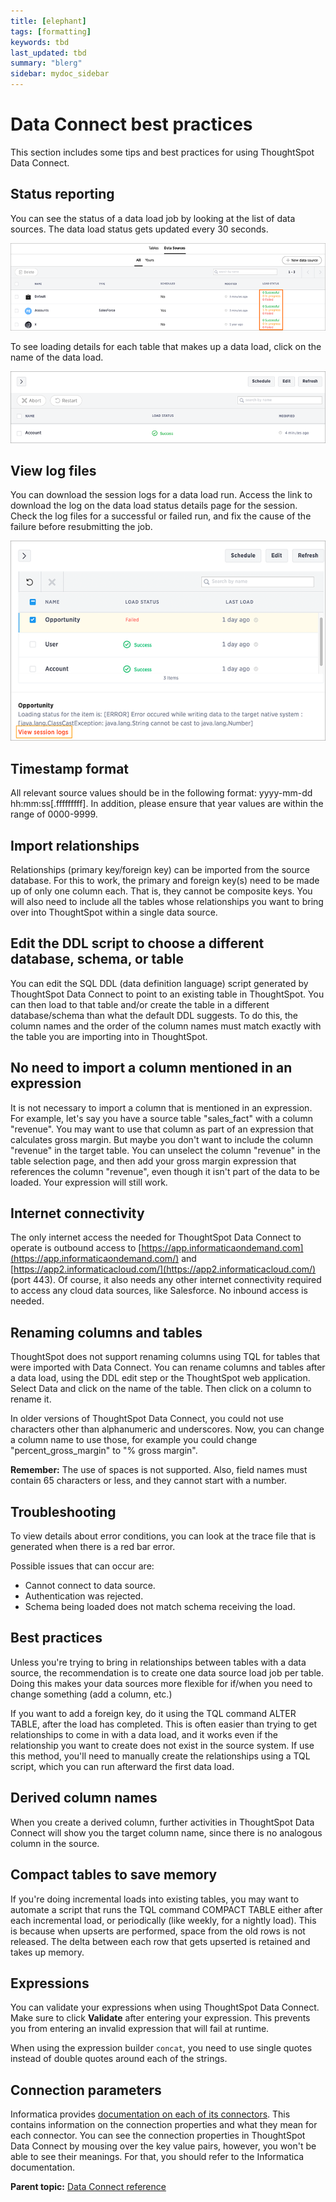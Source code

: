 ```yaml
---
title: [elephant]
tags: [formatting]
keywords: tbd
last_updated: tbd
summary: "blerg"
sidebar: mydoc_sidebar
---
```

# Data Connect best practices

This section includes some tips and best practices for using ThoughtSpot Data Connect.

## Status reporting

You can see the status of a data load job by looking at the list of data sources. The data load status gets updated every 30 seconds.

 ![](../../../images/data_connect_load_status.png "Data load status") 

To see loading details for each table that makes up a data load, click on the name of the data load.

 ![](../../../images/data_connect_load_table_status.png "Data load status details") 

## View log files

You can download the session logs for a data load run. Access the link to download the log on the data load status details page for the session. Check the log files for a successful or failed run, and fix the cause of the failure before resubmitting the job.

 ![](../../../images/data_connect_session_log.png "Download session log") 

## Timestamp format

All relevant source values should be in the following format: yyyy-mm-dd hh:mm:ss\[.fffffffff\]. In addition, please ensure that year values are within the range of 0000-9999.

## Import relationships

Relationships \(primary key/foreign key\) can be imported from the source database. For this to work, the primary and foreign key\(s\) need to be made up of only one column each. That is, they cannot be composite keys. You will also need to include all the tables whose relationships you want to bring over into ThoughtSpot within a single data source.

## Edit the DDL script to choose a different database, schema, or table

You can edit the SQL DDL \(data definition language\) script generated by ThoughtSpot Data Connect to point to an existing table in ThoughtSpot. You can then load to that table and/or create the table in a different database/schema than what the default DDL suggests. To do this, the column names and the order of the column names must match exactly with the table you are importing into in ThoughtSpot.

## No need to import a column mentioned in an expression

It is not necessary to import a column that is mentioned in an expression. For example, let's say you have a source table "sales\_fact" with a column "revenue". You may want to use that column as part of an expression that calculates gross margin. But maybe you don't want to include the column "revenue" in the target table. You can unselect the column "revenue" in the table selection page, and then add your gross margin expression that references the column "revenue", even though it isn't part of the data to be loaded. Your expression will still work.

## Internet connectivity

The only internet access the needed for ThoughtSpot Data Connect to operate is outbound access to [https://app.informaticaondemand.com](https://app.informaticaondemand.com/) and [https://app2.informaticacloud.com/](https://app2.informaticacloud.com/) \(port 443\). Of course, it also needs any other internet connectivity required to access any cloud data sources, like Salesforce. No inbound access is needed.

## Renaming columns and tables

ThoughtSpot does not support renaming columns using TQL for tables that were imported with Data Connect. You can rename columns and tables after a data load, using the DDL edit step or the ThoughtSpot web application. Select Data and click on the name of the table. Then click on a column to rename it.

In older versions of ThoughtSpot Data Connect, you could not use characters other than alphanumeric and underscores. Now, you can change a column name to use those, for example you could change "percent\_gross\_margin" to "% gross margin".

**Remember:** The use of spaces is not supported. Also, field names must contain 65 characters or less, and they cannot start with a number.

## Troubleshooting

To view details about error conditions, you can look at the trace file that is generated when there is a red bar error.

Possible issues that can occur are:

-   Cannot connect to data source.
-   Authentication was rejected.
-   Schema being loaded does not match schema receiving the load.

## Best practices

Unless you're trying to bring in relationships between tables with a data source, the recommendation is to create one data source load job per table. Doing this makes your data sources more flexible for if/when you need to change something \(add a column, etc.\)

If you want to add a foreign key, do it using the TQL command ALTER TABLE, after the load has completed. This is often easier than trying to get relationships to come in with a data load, and it works even if the relationship you want to create does not exist in the source system. If use this method, you'll need to manually create the relationships using a TQL script, which you can run afterward the first data load.

## Derived column names

When you create a derived column, further activities in ThoughtSpot Data Connect will show you the target column name, since there is no analogous column in the source.

## Compact tables to save memory

If you're doing incremental loads into existing tables, you may want to automate a script that runs the TQL command COMPACT TABLE either after each incremental load, or periodically \(like weekly, for a nightly load\). This is because when upserts are performed, space from the old rows is not released. The delta between each row that gets upserted is retained and takes up memory.

## Expressions

You can validate your expressions when using ThoughtSpot Data Connect. Make sure to click **Validate** after entering your expression. This prevents you from entering an invalid expression that will fail at runtime.

When using the expression builder `concat`, you need to use single quotes instead of double quotes around each of the strings.

## Connection parameters

Informatica provides [documentation on each of its connectors](https://network.informatica.com/docs/DOC-15333). This contains information on the connection properties and what they mean for each connector. You can see the connection properties in ThoughtSpot Data Connect by mousing over the key value pairs, however, you won't be able to see their meanings. For that, you should refer to the Informatica documentation.

**Parent topic:** [Data Connect reference](../../../data_connect/data_connect/reference/reference_intro.html)

